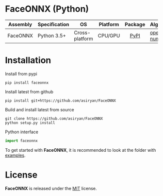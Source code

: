 # FaceONNX (Python)
| Assembly | Specification | OS | Platform | Package | Algebra |
|-------------|-------------|-------------|-------------|:--------------:|--------------|
| FaceONNX | Python 3.5+ | Cross-platform | CPU/GPU | [PyPI](https://pypi.org/project/faceonnx/) | [opencv](https://opencv.org/), [numpy](https://numpy.org/) |

# Installation
Install from pypi
```
pip install faceonnx
```
  
Install latest from github  
```
pip install git+https://github.com/asiryan/FaceONNX
```
  
Build and install latest from source  
```
git clone https://github.com/asiryan/FaceONNX
python setup.py install
```
  
Python interface  
```python
import faceonnx
```
To get started with **FaceONNX**, it is recommended to look at the folder with [examples](examples).  

# License
**FaceONNX** is released under the [MIT](LICENSE) license.
